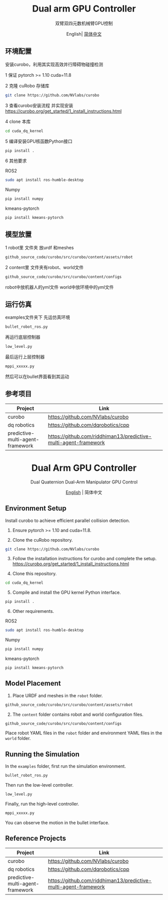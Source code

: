 <h1 align="center">
  Dual arm GPU Controller
</h1>
<p align="center">
<p align="center">
  双臂双四元数机械臂GPU控制
</p>
<p align="center">
English| <a href="README_cn.md">简体中文</a> 
</p>

## 环境配置
安装curobo，利用其实现高效并行障碍物碰撞检测

1 保证 pytorch >= 1.10 cuda=11.8

2 克隆 cuRobo 存储库
```sh
git clone https://github.com/NVlabs/curobo
```
3 查看curobo安装流程 并实现安装
https://curobo.org/get_started/1_install_instructions.html

4 clone 本库
```sh
cd cuda_dq_kernel
```
5 编译安装GPU核函数Python接口
```sh
pip install .
```
6 其他要求

ROS2
```sh
sudo apt install ros-humble-desktop
```
Numpy
```sh
pip install numpy
```
kmeans-pytorch
```sh
pip install kmeans-pytorch
```
## 模型放置
1 robot里 文件夹 放urdf 和meshes
```sh
github_source_code/curobo/src/curobo/content/assets/robot
```
2 content里 文件夹有robot、world文件
```sh
github_source_code/curobo/src/curobo/content/configs
```
robot中放机器人的yml文件 world中放环境中的yml文件
## 运行仿真
examples文件夹下
先运仿真环境
```sh
bullet_robot_ros.py
```
再运行底层控制器
```sh
low_level.py
```
最后运行上层控制器
```sh
mppi_xxxxx.py
```
然后可以在bullet界面看到其运动


## 参考项目
| Project | Link|
| --------------------------| ------------------------------------------------------------------------------------- |
| curobo| https://github.com/NVlabs/curobo  |
| dq robotics | https://github.com/dqrobotics/cpp|
|predictive-multi-agent-framework| https://github.com/riddhiman13/predictive-multi-agent-framework



<h1 align="center">
  Dual Arm GPU Controller
</h1>
<p align="center">
<p align="center">
  Dual Quaternion Dual-Arm Manipulator GPU Control
</p>
<p align="center">
<a href="README.md">English</a> | 简体中文
</p>

## Environment Setup
Install curobo to achieve efficient parallel collision detection.

1. Ensure pytorch >= 1.10 and cuda=11.8.

2. Clone the cuRobo repository.
```sh
git clone https://github.com/NVlabs/curobo
```
3. Follow the installation instructions for curobo and complete the setup.
https://curobo.org/get_started/1_install_instructions.html

4. Clone this repository.
```sh
cd cuda_dq_kernel
```
5. Compile and install the GPU kernel Python interface.
```sh
pip install .
```
6. Other requirements.

ROS2
```sh
sudo apt install ros-humble-desktop
```
Numpy
```sh
pip install numpy
```
kmeans-pytorch
```sh
pip install kmeans-pytorch
```
## Model Placement
1. Place URDF and meshes in the `robot` folder.
```sh
github_source_code/curobo/src/curobo/content/assets/robot
```
2. The `content` folder contains robot and world configuration files.
```sh
github_source_code/curobo/src/curobo/content/configs
```
Place robot YAML files in the `robot` folder and environment YAML files in the `world` folder.
## Running the Simulation
In the `examples` folder,
first run the simulation environment.
```sh
bullet_robot_ros.py
```
Then run the low-level controller.
```sh
low_level.py
```
Finally, run the high-level controller.
```sh
mppi_xxxxx.py
```
You can observe the motion in the bullet interface.

## Reference Projects
| Project | Link|
| --------------------------| ------------------------------------------------------------------------------------- |
| curobo| https://github.com/NVlabs/curobo  |
| dq robotics | https://github.com/dqrobotics/cpp|
|predictive-multi-agent-framework| https://github.com/riddhiman13/predictive-multi-agent-framework
